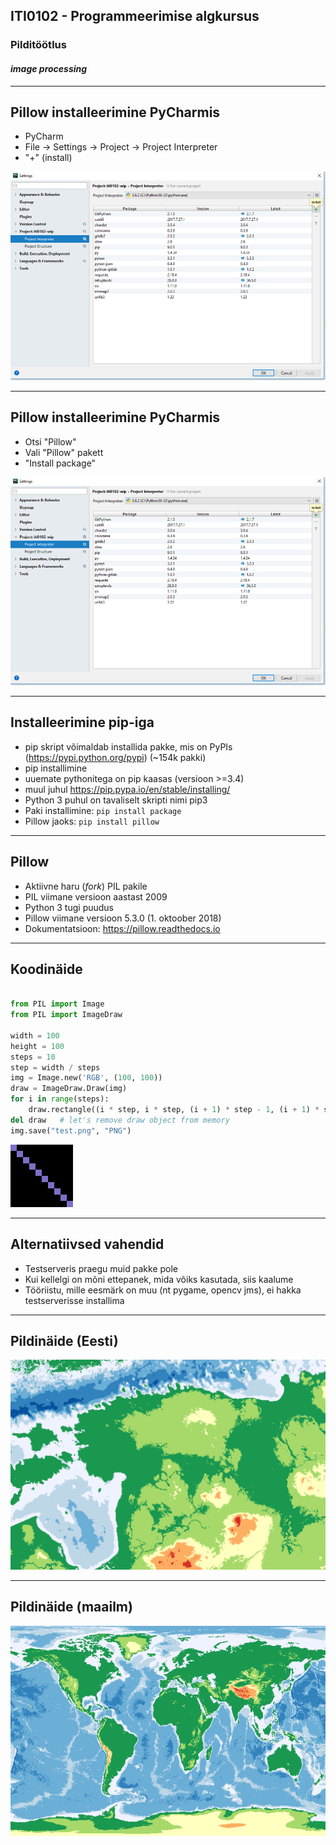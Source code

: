 ## ITI0102 - Programmeerimise algkursus
### Pilditöötlus
#### _image processing_

---

## Pillow installeerimine PyCharmis

- PyCharm
 - File -> Settings -> Project -> Project Interpreter
 - "+" (install)
 
![List of packages](image/packages.png)

---

## Pillow installeerimine PyCharmis

- Otsi "Pillow"
- Vali "Pillow" pakett
- "Install package"
 
![Install package](image/packages.png)

---

## Installeerimine pip-iga

- pip skript võimaldab installida pakke, mis on PyPIs (https://pypi.python.org/pypi) (~154k pakki)
- pip installimine
 - uuemate pythonitega on pip kaasas (versioon >=3.4)
 - muul juhul https://pip.pypa.io/en/stable/installing/
- Python 3 puhul on tavaliselt skripti nimi pip3
- Paki installimine:
  `pip install package`
- Pillow jaoks:
  `pip install pillow`
  
---

## Pillow

- Aktiivne haru (_fork_) PIL pakile
 - PIL viimane versioon aastast 2009
 - Python 3 tugi puudus
- Pillow viimane versioon 5.3.0 (1. oktoober 2018)
- Dokumentatsioon: https://pillow.readthedocs.io

---

## Koodinäide

```python

from PIL import Image
from PIL import ImageDraw

width = 100
height = 100
steps = 10
step = width / steps
img = Image.new('RGB', (100, 100))
draw = ImageDraw.Draw(img)
for i in range(steps):
    draw.rectangle((i * step, i * step, (i + 1) * step - 1, (i + 1) * step - 1), fill=(128, 110, 200))
del draw   # let's remove draw object from memory
img.save("test.png", "PNG")

```

![List of packages](image/test.png)

---

## Alternatiivsed vahendid

- Testserveris praegu muid pakke pole
- Kui kellelgi on mõni ettepanek, mida võiks kasutada, siis kaalume
- Tööriistu, mille eesmärk on muu (nt pygame, opencv jms), ei hakka testserverisse installima

---

## Pildinäide (Eesti)

![List of packages](image/eesti_2017.png)

---

## Pildinäide (maailm)

![List of packages](image/world.png)